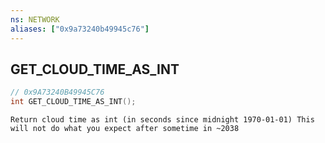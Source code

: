```yaml
---
ns: NETWORK
aliases: ["0x9a73240b49945c76"]
---
```

## GET_CLOUD_TIME_AS_INT

```c
// 0x9A73240B49945C76
int GET_CLOUD_TIME_AS_INT();
```

```
Return cloud time as int (in seconds since midnight 1970-01-01) This will not do what you expect after sometime in ~2038
```
